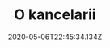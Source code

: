 ---
title: "O kancelarii"
date: 2020-05-06T22:45:34.134Z
description: "Przydatne linki | Kancelaria Notarialna Anna Grygowicz-Haberek Notariusz"
---